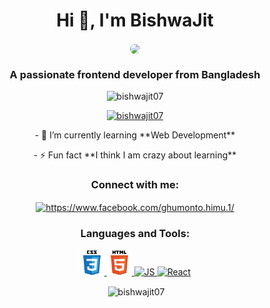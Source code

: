 <h1 align="center">Hi 👋, I'm BishwaJit</h1>

<div align="center">
<img src="https://avatars.githubusercontent.com/u/121635163?v=4" align="center" style=" border-radius: 50%;" />
</div>  
<h3 align="center">A passionate frontend developer from Bangladesh</h3>

<p align="center"> <img src="https://komarev.com/ghpvc/?username=bishwajit07&label=Profile%20views&color=0e75b6&style=flat" alt="bishwajit07" /> </p>

<p align="center"> <a href="https://github.com/ryo-ma/github-profile-trophy"><img src="https://github-profile-trophy.vercel.app/?username=bishwajit07" alt="bishwajit07" /></a> </p>

<p  align="center">
- 🌱 I’m currently learning **Web Development**
</p>
<p  align="center">
- ⚡ Fun fact **I think I am crazy about learning** 
</p>
<h3 align="center">Connect with me:</h3>
<p align="center">
<a  href="https://www.facebook.com/ghumonto.himu.1/" target="blank"><img align="center" src="https://raw.githubusercontent.com/rahuldkjain/github-profile-readme-generator/master/src/images/icons/Social/facebook.svg" alt="https://www.facebook.com/ghumonto.himu.1/" height="30" width="40" /></a>
</p>

<h3 align="center">Languages and Tools:</h3>
<p align="center"> <a href="https://www.w3schools.com/css/" target="_blank" rel="noreferrer"> <img src="https://raw.githubusercontent.com/devicons/devicon/master/icons/css3/css3-original-wordmark.svg" alt="css3" width="40" height="40"/> </a> <a href="https://www.w3.org/html/" target="_blank" rel="noreferrer"> <img src="https://raw.githubusercontent.com/devicons/devicon/master/icons/html5/html5-original-wordmark.svg" alt="html5" width="40" height="40"/>  <img src="https://icongr.am/devicon/javascript-original.svg?size=128&color=currentColor" alt="JS" width="40" height="40"/>  <img src="https://icongr.am/devicon/react-original.svg?size=128&color=currentColor" alt="React" width="40" height="40"/> </a> </p>

<p  align="center" >&nbsp;<img align="center" src="https://github-readme-stats.vercel.app/api?username=bishwajit07&show_icons=true&locale=en" alt="bishwajit07" /></p>
